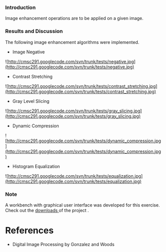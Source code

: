 ### Introduction ###
Image enhancement operations are to be applied on a given image.

### Results and Discussion ###

The following image enhancement algorithms were implemented.


  * Image Negative

![http://cmsc291.googlecode.com/svn/trunk/tests/negative.jpg](http://cmsc291.googlecode.com/svn/trunk/tests/negative.jpg)

  * Contrast Stretching

![http://cmsc291.googlecode.com/svn/trunk/tests/contrast_stretching.jpg](http://cmsc291.googlecode.com/svn/trunk/tests/contrast_stretching.jpg)

  * Gray Level Slicing

![http://cmsc291.googlecode.com/svn/trunk/tests/gray_slicing.jpg](http://cmsc291.googlecode.com/svn/trunk/tests/gray_slicing.jpg)

  * Dynamic Compression

![http://cmsc291.googlecode.com/svn/trunk/tests/dynamic_compression.jpg](http://cmsc291.googlecode.com/svn/trunk/tests/dynamic_compression.jpg)

  * Histogram Equalization

![http://cmsc291.googlecode.com/svn/trunk/tests/equalization.jpg](http://cmsc291.googlecode.com/svn/trunk/tests/equalization.jpg)


### Note ###

A workbench with graphical user interface was developed for this exercise.
Check out the [downloads ](http://code.google.com/p/cmsc291/downloads/list) of the project .

# References #

  * Digital Image Processing by Gonzalez and Woods